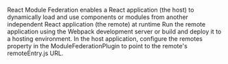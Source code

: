 React Module Federation enables a React application (the host) to dynamically load and use components or modules from another independent React application (the remote) at runtime
Run the remote application using the Webpack development server or build and deploy it to a hosting environment.
In the host application, configure the remotes property in the ModuleFederationPlugin to point to the remote's remoteEntry.js URL.
